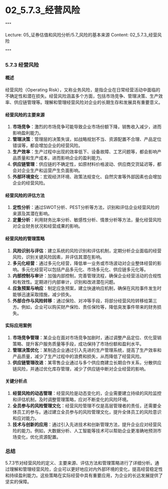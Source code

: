 # 02_5.7.3_经营风险

"""

Lecture: 05_证券估值和风险分析/5.7_风险的基本来源
Content: 02_5.7.3_经营风险

"""

### 5.7.3 经营风险

#### 概述
经营风险（Operating Risk），又称业务风险，是指企业在日常经营活动中面临的不确定性和潜在损失。经营风险涵盖多个方面，包括市场竞争、管理决策、生产效率、供应链管理等。理解和管理经营风险对企业的长期生存和发展具有重要意义。

#### 经营风险的主要来源

1. **市场竞争**：激烈的市场竞争可能导致企业市场份额下降，销售收入减少，进而影响盈利能力。
2. **管理决策**：管理层的决策失误，如战略规划不当、资源配置不合理、产品定位错误等，都会增加企业的经营风险。
3. **生产效率**：生产过程中出现的效率低下、设备故障、工艺问题等，都会影响产品质量和生产成本，进而影响企业的盈利能力。
4. **供应链管理**：供应链的不确定性，如原材料价格波动、供应商交货延迟等，都会对企业生产和运营产生负面影响。
5. **外部环境变化**：宏观经济环境、政策法规变化、自然灾害等外部因素也会增加企业的经营风险。

#### 经营风险的评估方法

1. **定性分析**：通过SWOT分析、PEST分析等方法，识别和评估企业经营风险的来源及其潜在影响。
2. **定量分析**：利用财务比率分析、敏感性分析、情景分析等方法，量化经营风险对企业财务状况和经营成果的影响。

#### 经营风险的管理策略

1. **风险识别与评估**：建立系统的风险识别和评估机制，定期分析企业面临的经营风险，识别关键风险因素，并评估其潜在影响。
2. **多元化经营**：通过多元化经营，降低单一业务或市场波动对企业整体经营的影响。多元化经营可以包括产品多元化、市场多元化、供应链多元化等。
3. **内部控制与审计**：加强内部控制，完善管理流程，确保企业经营活动的合规性和有效性。定期进行内部审计，识别和改进潜在问题。
4. **应急预案与响应**：制定应急预案，建立快速响应机制，确保在风险事件发生时能够迅速采取措施，减少损失。
5. **外部合作与风险转移**：通过保险、对冲等手段，将部分经营风险转移给第三方。例如，企业可以购买财产保险、责任保险等，降低突发事件带来的财务损失。

#### 实际应用案例

1. **市场竞争管理**：某企业在面对市场竞争加剧时，通过调整产品定位、优化营销策略、提升客户服务质量等手段，成功保持了市场份额和盈利水平。
2. **管理决策优化**：某制造企业通过引入先进的生产管理系统，提高了生产效率和产品质量，减少了生产过程中的浪费和损失，从而降低了经营风险。
3. **供应链管理改进**：某零售企业通过与多个供应商建立长期合作关系，分散供应链风险，并通过优化库存管理，减少了供应链中断对企业经营的影响。

#### 关键分析点

1. **经营风险的动态管理**：经营风险是动态变化的，企业需要建立持续的风险监控和评估机制，及时调整管理策略，应对不断变化的风险环境。
2. **全员参与的风险管理文化**：经营风险管理不仅是高层管理者的责任，还需要全体员工的参与。通过建立全员参与的风险管理文化，提升全体员工的风险意识和应对能力。
3. **技术与创新的应用**：通过引入先进技术和创新管理方法，提升企业应对经营风险的能力。例如，大数据分析、人工智能等技术可以帮助企业更准确地预测市场变化，优化资源配置。

### 总结
5.7.3节对经营风险的定义、主要来源、评估方法和管理策略进行了详细分析。通过理解和管理经营风险，企业可以更好地应对内外部环境的变化，提高经营稳定性和持续盈利能力。这些策略在实际经营中具有重要应用，为企业的长远发展提供了坚实的保障。
